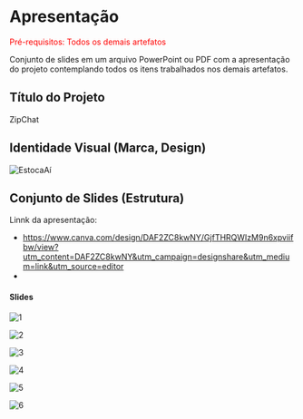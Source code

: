 # Apresentação

<span style="color:red">Pré-requisitos: Todos os demais artefatos</span>

Conjunto de slides em um arquivo PowerPoint ou PDF com a apresentação do projeto contemplando todos os itens trabalhados nos demais artefatos.

## Título do Projeto

ZipChat

## Identidade Visual (Marca, Design)

![EstocaAí](https://github.com/ICEI-PUC-Minas-PMV-ADS/pmv-ads-2023-2-e4-g1-zipchat/assets/100283917/4457e5c3-0bf1-467f-8c9c-f906316609b3)

## Conjunto de Slides (Estrutura)

Linnk da apresentação:
- https://www.canva.com/design/DAF2ZC8kwNY/GjfTHRQWIzM9n6xpviifbw/view?utm_content=DAF2ZC8kwNY&utm_campaign=designshare&utm_medium=link&utm_source=editor
- 
#### Slides

![1](https://github.com/ICEI-PUC-Minas-PMV-ADS/pmv-ads-2023-2-e4-g1-zipchat/assets/100283917/ce00487f-98e1-4de3-85c3-f8446c037507)

![2](https://github.com/ICEI-PUC-Minas-PMV-ADS/pmv-ads-2023-2-e4-g1-zipchat/assets/100283917/74ba93c1-d910-4a3b-bfe9-b51e3fb1b346)

![3](https://github.com/ICEI-PUC-Minas-PMV-ADS/pmv-ads-2023-2-e4-g1-zipchat/assets/100283917/c24bf253-591e-499a-a1c7-29235ca3af6d)

![4](https://github.com/ICEI-PUC-Minas-PMV-ADS/pmv-ads-2023-2-e4-g1-zipchat/assets/100283917/6c609c11-c0fe-429a-8595-be6d381a2db8)

![5](https://github.com/ICEI-PUC-Minas-PMV-ADS/pmv-ads-2023-2-e4-g1-zipchat/assets/100283917/8569c8d1-5e6e-4d1d-bb1f-aa5a203fb105)

![6](https://github.com/ICEI-PUC-Minas-PMV-ADS/pmv-ads-2023-2-e4-g1-zipchat/assets/100283917/4b53cf6d-9954-4f15-ae9a-e0a2aab7bb35)

